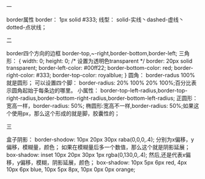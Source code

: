 一

border属性
border： 1px solid #333;
线型：
    solid-实线丶dashed-虚线丶dotted-点状线；

二

border四个方向的边框
border-top,~-right,border-bottom,border-left;
三角形：
{
    width: 0;
    height: 0;
    /* 设置为透明色transparent */
    border: 20px solid transparent;
    border-left-color: #00ff22;
    border-bottom-color: red;
    border-right-color: #333;
    border-top-color: royalblue;
}
圆角：
border-radus
100%就是圆形；
可以设置四个脚：
border-radius: 20% 100% 20% 100%;百分比表示圆角起始于每条边的哪里。
小属性：
    border-top-left-radius,border-top-right-radius,border-bottom-right-radius,border-bottom-left-radius;
正圆形：宽高一样，border-radius: 50%;
椭圆形:宽高不一样,border-radius: 50%;如果这个使用px，那么这个形成的就是脚，胶囊性的；


三

盒子阴影：
border-shodow: 10px 20px 30px raba(0,0,0,.4);
分别为x偏移，y偏移，模糊量，颜色；
如果在模糊量后多一个数值，那么这个就是阴影延展；
box-shadow: inset 10px 20px 30px 1px rgba(0,130,0,.4);
然后,还是代表x偏移，y偏移，模糊，阴影延展，颜色；
box-shadow: 10px 5px 6px red, 4px 10px 6px blue, 10px 5px 8px, 10px 0px 0px orange;
